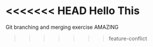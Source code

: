 <<<<<<< HEAD
Hello
This
=======
Git branching and merging exercise
 AMAZING 
>>>>>>> feature-conflict
